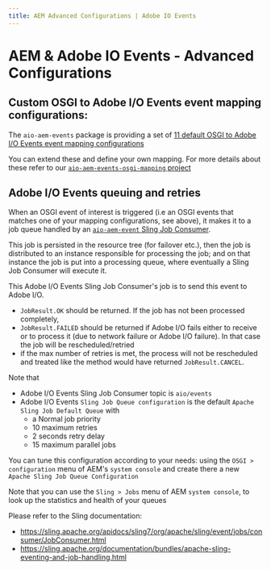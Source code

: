 ```yaml
---
title: AEM Advanced Configurations | Adobe IO Events
---
```


# AEM & Adobe IO Events - Advanced Configurations

## Custom OSGI to Adobe I/O Events event mapping configurations:

The `aio-aem-events` package is providing a set of
[11 default OSGI to Adobe I/O Events event mapping configurations](https://github.com/adobe/aio-lib-java/tree/main/aem/aio_aem_events/src/cs/content/jcr_root/apps/aio-aem-events/osgiconfig/config.author)

You can extend these and define your own mapping.
For more details about these refer to our [`aio-aem-events-osgi-mapping` project](https://github.com/adobe/aio-lib-java/tree/main/aem/events_osgi_mapping)

## Adobe I/O Events queuing and retries

When an OSGI event of interest is triggered (i.e an OSGI events that matches one of your mapping configurations, see above),
it makes it to a job queue handled
by an [`aio-aem-event` Sling Job Consumer](https://github.com/adobe/aio-lib-java/blob/main/aem/events_ingress_aem/src/main/java/com/adobe/aio/aem/event/publish/EventPublishJobConsumer.java).

This job is persisted in the resource tree (for failover etc.), then the job is distributed
to an instance responsible for processing the job; and on that instance the job is put into a processing queue,
where eventually a Sling Job Consumer will execute it.

This Adobe I/O Events Sling Job Consumer's job is to send this event to Adobe I/O.

* `JobResult.OK` should be returned. If the job has not been processed completely,
* `JobResult.FAILED` should be returned if Adobe I/O fails either to receive or to process it (due to network failure or Adobe I/O failure).
  In that case the job will be rescheduled/retried
* if the max number of retries is met, the process will not be rescheduled and treated like the method would have returned `JobResult.CANCEL`.

Note that

* Adobe I/O Events Sling Job Consumer topic is `aio/events`
* Adobe I/O Events `Sling Job Queue configuration` is the default `Apache Sling Job Default Queue` with
    * a Normal job priority
    * 10 maximum retries
    * 2 seconds retry delay
    * 15 maximum parallel jobs

You can tune this configuration according to your needs: using the `OSGI > configuration` menu of AEM's `system console`
and create there a new `Apache Sling Job Queue Configuration`

Note that you can use the `Sling > Jobs`  menu of AEM `system console`,
to look up the statistics and health of your queues

Please refer to the Sling documentation:

* https://sling.apache.org/apidocs/sling7/org/apache/sling/event/jobs/consumer/JobConsumer.html
* https://sling.apache.org/documentation/bundles/apache-sling-eventing-and-job-handling.html
